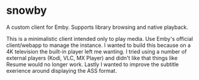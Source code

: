 # snowby
A custom client for Emby. Supports library browsing and native playback.

This is a minimalistic client intended only to play media. Use Emby's official client/webapp to manage the instance. I wanted to build this because on a 4K television the built-in player left me wanting. I tried using a number of external players (Kodi, VLC, MX Player) and didn't like that things like Resume would no longer work. Lastly I wanted to improve the subtitle exerience around displaying the ASS format.
